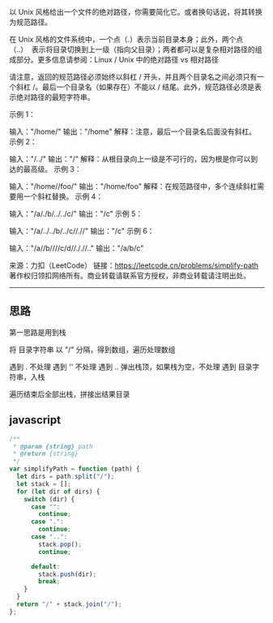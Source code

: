 以 Unix 风格给出一个文件的绝对路径，你需要简化它。或者换句话说，将其转换为规范路径。

在 Unix 风格的文件系统中，一个点（.）表示当前目录本身；此外，两个点 （..）  表示将目录切换到上一级（指向父目录）；两者都可以是复杂相对路径的组成部分。更多信息请参阅：Linux / Unix 中的绝对路径 vs 相对路径

请注意，返回的规范路径必须始终以斜杠 / 开头，并且两个目录名之间必须只有一个斜杠 /。最后一个目录名（如果存在）不能以 / 结尾。此外，规范路径必须是表示绝对路径的最短字符串。

示例 1：

输入："/home/"
输出："/home"
解释：注意，最后一个目录名后面没有斜杠。
示例 2：

输入："/../"
输出："/"
解释：从根目录向上一级是不可行的，因为根是你可以到达的最高级。
示例 3：

输入："/home//foo/"
输出："/home/foo"
解释：在规范路径中，多个连续斜杠需要用一个斜杠替换。
示例 4：

输入："/a/./b/../../c/"
输出："/c"
示例 5：

输入："/a/../../b/../c//.//"
输出："/c"
示例 6：

输入："/a//b////c/d//././/.."
输出："/a/b/c"

来源：力扣（LeetCode）
链接：https://leetcode.cn/problems/simplify-path
著作权归领扣网络所有。商业转载请联系官方授权，非商业转载请注明出处。

---

## 思路

第一思路是用到栈

将 目录字符串 以 "/" 分隔，得到数组，遍历处理数组

遇到 . 不处理
遇到 '' 不处理
遇到 .. 弹出栈顶，如果栈为空，不处理
遇到 目录字符串，入栈

遍历结束后全部出栈，拼接出结果目录

## javascript

```javascript
/**
 * @param {string} path
 * @return {string}
 */
var simplifyPath = function (path) {
  let dirs = path.split("/");
  let stack = [];
  for (let dir of dirs) {
    switch (dir) {
      case "":
        continue;
      case ".":
        continue;
      case "..":
        stack.pop();
        continue;

      default:
        stack.push(dir);
        break;
    }
  }
  return "/" + stack.join("/");
};
```
